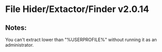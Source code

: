 # File Hider/Extactor/Finder v2.0.14

## Notes:
You can't extract lower than "%USERPROFILE%" without running it as an administrator.

